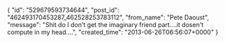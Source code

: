  {
   "id": "529679593734644",
   "post_id": "462493170453287_462528253783112",
   "from_name": "Pete Daoust",
   "message": "Shit do I don't get the imaginary friend part....it dosen't compute in my head....",
   "created_time": "2013-06-26T06:56:07+0000"
 }
